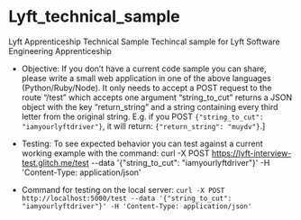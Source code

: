 # Lyft_technical_sample
Lyft Apprenticeship Technical Sample
Techincal sample for Lyft Software Engineering Apprenticeship

- Objective:
If you don’t have a current code sample you can share, please write a small web application in one of the above languages (Python/Ruby/Node). It only needs to accept a POST request to the route “/test” which accepts one argument “string_to_cut” returns a JSON object with the key “return_string” and a string containing every third letter from the original string. E.g. if you POST `{"string_to_cut": "iamyourlyftdriver"}`, it will return: `{"return_string": "muydv"}`.] 

- Testing:
To see expected behavior you can test against a current working example with the command: curl -X POST https://lyft-interview-test.glitch.me/test --data '{"string_to_cut": "iamyourlyftdriver"}' -H 'Content-Type: application/json'

- Command for testing on the local server: `curl -X POST http://localhost:5000/test --data '{"string_to_cut": "iamyourlyftdriver"}' -H 'Content-Type: application/json'`
